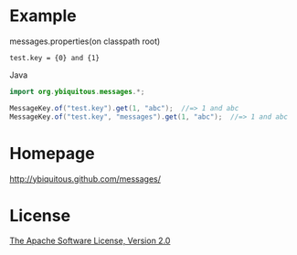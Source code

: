 Example
=======

messages.properties(on classpath root)

```
test.key = {0} and {1}
```

Java

```java
import org.ybiquitous.messages.*;

MessageKey.of("test.key").get(1, "abc");  //=> 1 and abc
MessageKey.of("test.key", "messages").get(1, "abc");  //=> 1 and abc
```

Homepage
========

http://ybiquitous.github.com/messages/

License
=======

[The Apache Software License, Version 2.0](http://www.apache.org/licenses/LICENSE-2.0.txt)
